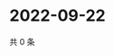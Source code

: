 # 2022-09-22

共 0 条

<!-- BEGIN WEIBO -->
<!-- 最后更新时间 Thu Sep 22 2022 14:01:40 GMT+0800 (China Standard Time) -->

<!-- END WEIBO -->

